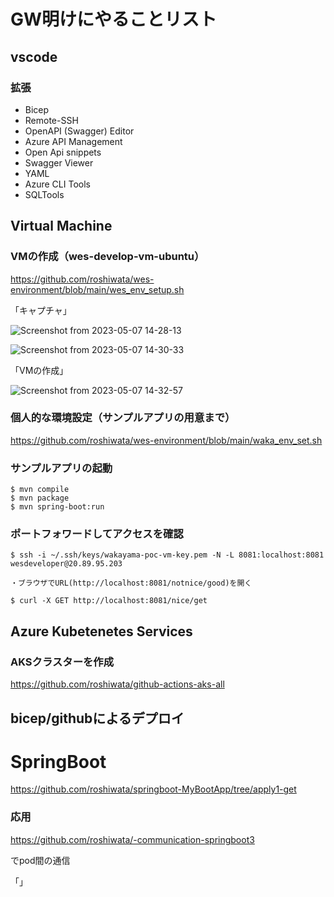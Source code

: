 # GW明けにやることリスト


## vscode
### 拡張
- Bicep
- Remote-SSH
- OpenAPI (Swagger) Editor
- Azure API Management
- Open Api snippets
- Swagger Viewer
- YAML
- Azure CLI Tools
- SQLTools

## Virtual Machine
### VMの作成（wes-develop-vm-ubuntu）
https://github.com/roshiwata/wes-environment/blob/main/wes_env_setup.sh

「キャプチャ」

![Screenshot from 2023-05-07 14-28-13](https://user-images.githubusercontent.com/58873037/236659515-8e1a6539-399a-4f05-aac7-a8781f60cc5c.png)

![Screenshot from 2023-05-07 14-30-33](https://user-images.githubusercontent.com/58873037/236659579-78689acf-db08-4f6d-b5e0-2b5399671fa3.png)

「VMの作成」

![Screenshot from 2023-05-07 14-32-57](https://user-images.githubusercontent.com/58873037/236659645-04e7a79b-4edb-47d9-90a5-cfab5819e2e6.png)


### 個人的な環境設定（サンプルアプリの用意まで）
https://github.com/roshiwata/wes-environment/blob/main/waka_env_set.sh

### サンプルアプリの起動
```
$ mvn compile
$ mvn package
$ mvn spring-boot:run
```

### ポートフォワードしてアクセスを確認
```
$ ssh -i ~/.ssh/keys/wakayama-poc-vm-key.pem -N -L 8081:localhost:8081 wesdeveloper@20.89.95.203

・ブラウザでURL(http://localhost:8081/notnice/good)を開く

$ curl -X GET http://localhost:8081/nice/get
```

## Azure Kubetenetes Services
### AKSクラスターを作成

https://github.com/roshiwata/github-actions-aks-all




## bicep/githubによるデプロイ







# SpringBoot

https://github.com/roshiwata/springboot-MyBootApp/tree/apply1-get

### 応用
https://github.com/roshiwata/-communication-springboot3

でpod間の通信

「」
